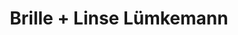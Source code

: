 ---
title: "Brille + Linse Lümkemann"
url: /ehingen-donau/brille-linse-luemkemann/
shop: Optiker
---